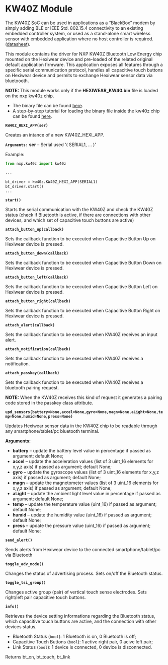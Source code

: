 # KW40Z Module

The KW40Z SoC can be used in applications as a “BlackBox” modem by simply adding BLE or IEEE Std. 802.15.4 connectivity to an existing embedded controller system, or
used as a stand-alone smart wireless sensor with embedded application where no host controller is required. ([datasheet](http://www.nxp.com/assets/documents/data/en/data-sheets/MKW40Z160.pdf)).

This module contains the driver for NXP KW40Z Bluetooth Low Energy chip mounted on the Hexiwear device and pre-loaded of the related original default application firmware.
This application exposes all features through a specific serial communication protocol, handles all capacitive touch buttons on Hexiwear device and permits to exchange Hexiwear sensor data via bluetoooth.

**NOTE:** This module works only if the **HEXIWEAR_KW40.bin** file is loaded on the nxp kw40z chip.


* The binary file can be found [here](https://github.com/MikroElektronika/HEXIWEAR/tree/master/SW/binaries).
* A step-by-step tutorial for loading the binary file inside the kw40z chip can be found [here](https://mcuoneclipse.com/2016/12/07/flashing-and-restoring-the-hexiwear-firmware/).


**`KW40Z_HEXI_APP(ser)`**

Creates an intance of a new KW40Z_HEXI_APP.


**`Arguments:`** **ser** – Serial used ‘( SERIAL1, … )’


Example:

```py
from nxp.kw40z import kw40z

...

bt_driver = kw40z.KW40Z_HEXI_APP(SERIAL1)
bt_driver.start()
...
```


**`start()`**

Starts the serial communication with the KW40Z and check the KW40Z status (check if Bluetooth is active, if there are connections with other devices, and which set of capacitive touch buttons are active)


**`attach_button_up(callback)`**

Sets the callback function to be executed when Capacitive Button Up on Hexiwear device is pressed.

**`attach_button_down(callback)`**

Sets the callback function to be executed when Capacitive Button Down on Hexiwear device is pressed.


**`attach_button_left(callback)`**

Sets the callback function to be executed when Capacitive Button Left on Hexiwear device is pressed.


**`attach_button_right(callback)`**

Sets the callback function to be executed when Capacitive Button Right on Hexiwear device is pressed.


**`attach_alert(callback)`**

Sets the callback function to be executed when KW40Z receives an input alert.


**`attach_notification(callback)`**

Sets the callback function to be executed when KW40Z receives a notification.


**`attach_passkey(callback)`**

Sets the callback function to be executed when KW40Z receives a bluetooth pairing request.

**NOTE:** When the KW40Z receives this kind of request it generates a pairing code stored in the passkey class attribute.

**`upd_sensors(battery=None,accel=None,gyro=None,magn=None,aLight=None,temp=None,humid=None,press=None)`**

Updates Hexiwear sensor data in the KW40Z chip to be readable through any smartphone/tablet/pc bluetooth terminal.


**Arguments:**

    
-	**battery** – update the battery level value in percentage if passed as argument; default None;
-	**accel** – update the acceleration values (list of 3 uint_16 elements for x,y,z axis) if passed as argument; default None;
-	**gyro** – update the gyroscope values (list of 3 uint_16 elements for x,y,z axis) if passed as argument; default None;
-	**magn** – update the magnetometer values (list of 3 uint_16 elements for x,y,z axis) if passed as argument; default None;
-	**aLight** – update the ambient light level value in percentage if passed as argument; default None;
-	**temp** – update the temperature value (uint_16) if passed as argument; default None;
-	**humid** – update the humidity value (uint_16) if passed as argument; default None;
-	**press** – update the pressure value (uint_16) if passed as argument; default None;



**`send_alert()`**

Sends alerts from Hexiwear device to the connected smartphone/tablet/pc via Bluetooth

**`toggle_adv_mode()`**

Changes the status of advertising process. Sets on/off the Bluetooth status.


**`toggle_tsi_group()`**

Changes active group (pair) of vertical touch sense electrodes. Sets right/left pair capacitive touch buttons.


**`info()`**

Retrieves the device setting informations regarding the Bluetooth status, which capacitive touch buttons are active, and the connection with other devices status.

* Bluetooth Status (```bool```): 1 Bluetooth is on, 0 Bluetooth is off;
* Capacitive Touch Buttons (```bool```): 1 active right pair, 0 acive left pair;
* Link Status (```bool```): 1 device is connected, 0 device is disconnected.

Returns bt_on, bt_touch, bt_link
<!--stackedit_data:
eyJoaXN0b3J5IjpbLTc0MDE0MjQ2Ml19
-->